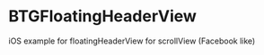 BTGFloatingHeaderView
=====================

iOS example for floatingHeaderView for scrollView (Facebook like)

